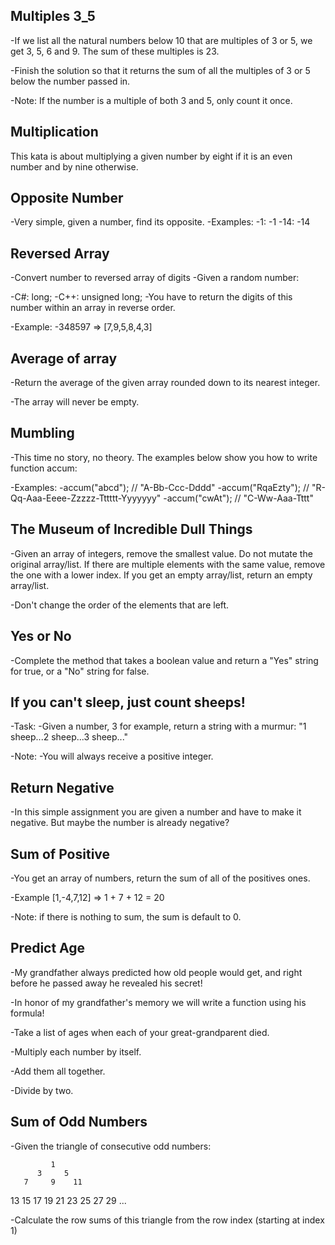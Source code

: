 ## Multiples 3_5

-If we list all the natural numbers below 10 that are multiples of 3 or 5, we get 3, 5, 6 and 9. The sum of these multiples is 23.

-Finish the solution so that it returns the sum of all the multiples of 3 or 5 below the number passed in.

-Note: If the number is a multiple of both 3 and 5, only count it once.


## Multiplication
This kata is about multiplying a given number by eight if it is an even number and by nine otherwise.

## Opposite Number
-Very simple, given a number, find its opposite.
-Examples:
-1: -1
-14: -14

## Reversed Array
-Convert number to reversed array of digits
-Given a random number:

-C#: long;
-C++: unsigned long;
-You have to return the digits of this number within an array in reverse order.

-Example:
-348597 => [7,9,5,8,4,3]

## Average of array
-Return the average of the given array rounded down to its nearest integer.

-The array will never be empty.

## Mumbling
-This time no story, no theory. The examples below show you how to write function accum:

-Examples:
-accum("abcd");    // "A-Bb-Ccc-Dddd"
-accum("RqaEzty"); // "R-Qq-Aaa-Eeee-Zzzzz-Tttttt-Yyyyyyy"
-accum("cwAt");    // "C-Ww-Aaa-Tttt"

## The Museum of Incredible Dull Things
-Given an array of integers, remove the smallest value. Do not mutate the original array/list. If there are multiple elements with the same value, remove the one with a lower index. If you get an empty array/list, return an empty array/list.

-Don't change the order of the elements that are left.

## Yes or No
-Complete the method that takes a boolean value and return a "Yes" string for true, or a "No" string for false.

## If you can't sleep, just count sheeps!

-Task:
-Given a number, 3 for example, return a string with a murmur: "1 sheep...2 sheep...3 sheep..."

-Note:
-You will always receive a positive integer.

## Return Negative

-In this simple assignment you are given a number and have to make it negative. But maybe the number is already negative?

## Sum of Positive

-You get an array of numbers, return the sum of all of the positives ones.

-Example [1,-4,7,12] => 1 + 7 + 12 = 20

-Note: if there is nothing to sum, the sum is default to 0.

## Predict Age 
-My grandfather always predicted how old people would get, and right before he passed away he revealed his secret!

-In honor of my grandfather's memory we will write a function using his formula!

-Take a list of ages when each of your great-grandparent died.

-Multiply each number by itself.

-Add them all together.

-Divide by two.

## Sum of Odd Numbers
-Given the triangle of consecutive odd numbers:

             1
          3     5
       7     9    11
   13    15    17    19
21    23    25    27    29
...

-Calculate the row sums of this triangle from the row index (starting at index 1)
